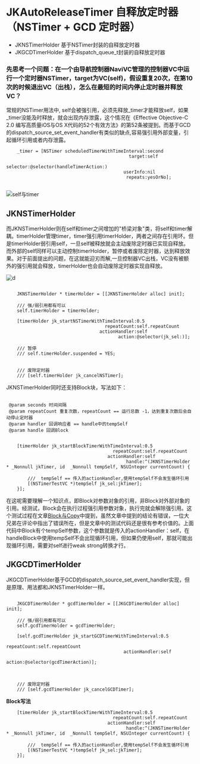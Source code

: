 # JKAutoReleaseTimer 自释放定时器（NSTimer + GCD 定时器） #

 * JKNSTimerHolder 基于NSTimer封装的自释放定时器
 * JKGCDTimerHolder 基于dispatch_queue_t封装的自释放定时器


### 先思考一个问题：在一个由导航控制器NaviVC管理的控制器VC中运行一个定时器NSTimer，target为VC(self)，假设重复20次，在第10次的时候退出VC（出栈），怎么在最短的时间内停止定时器并释放VC？ ###


常规的NSTimer用法中, self会被强引用，必须先释放_timer才能释放self，如果_timer没能及时释放，就会出现内存泄露，这个情况在《Effective Objective-C 2.0 编写高质量iOS与OS X代码的52个有效方法》的第52条被提到。而基于GCD的dispatch_source_set_event_handler有类似的缺点,容易强引用外部变量，引起循环引用或者内存泄露。

```Object-C
    _timer = [NSTimer scheduledTimerWithTimeInterval:second
                                              target:self
                                            selector:@selector(handleTimerAction:)
                                            userInfo:nil
                                             repeats:yesOrNo];
                                             
```
![self与timer](https://github.com/XiFengLang/JKAutoReleaseTimer/blob/master/QQ20170408.png)


## JKNSTimerHolder ##

而JKNSTimerHolder则在self和timer之间增加的"桥梁对象"类，将self和timer解耦。timerHolder管理timer，timer强引用timerHolder，两者之间存在引用环。但是timerHolder弱引用self，一旦self被释放就会主动废除定时器已实现自释放。而外部的self同样可以主动控制timerHolder，暂停或者废除定时器，达到释放效果。对于前面提出的问题，在这就能迎刃而解,一旦控制器VC出栈，VC没有被额外的强引用就会释放，timerHolder也会自动废除定时器实现自释放。

![d](https://github.com/XiFengLang/JKAutoReleaseTimer/blob/master/QQ20170407.png)

```Object-C

    JKNSTimerHolder * timerHolder = [[JKNSTimerHolder alloc] init];
    
    /// 强/弱引用都有可以
    self.timerHolder = timerHolder;

	[timerHolder jk_startNSTimerWithTimeInterval:0.5
                                     repeatCount:self.repeatCount
                                   actionHandler:self
                                          action:@selector(jk_sel:)];
	
	/// 暂停
	/// self.timerHolder.suspended = YES;


	/// 废除定时器
	/// [self.timerHolder jk_cancelNSTimer];

```

JKNSTimerHolder同时还支持Block块，写法如下：

```Object-C

 @param seconds 时间间隔
 @param repeatCount 重复次数，repeatCount == 运行总数 -1，达到重复次数后会自动停止定时器
 @param handler 回调响应者 == handle中的tempSelf
 @param handle 回调Block


    [timerHolder jk_startBlockTimerWithTimeInterval:0.5
                                        repeatCount:self.repeatCount
                                      actionHandler:self
                                             handle:^(JKNSTimerHolder * _Nonnull jkTimer, id  _Nonnull tempSelf, NSUInteger currentCount) {
        
        ///  tempSelf == 传入的actionHandler,使用tempSelf不会发生循环引用
        [(NSTimerTestVC *)tempSelf jk_sel:jkTimer];
    }];

```

在这呢需要理解一个知识点，即Block对参数对象的引用，非Block对外部对象的引用。经测试，Block会在执行过程强引用参数对象，执行完就会解除强引用。这个测试过程在文章[Block与Copy](http://www.jianshu.com/p/b554e813fce1)中提到，虽然文章中提到的结论有错误，一位大兄弟在评论中指出了错误所在，但是文章中的测试代码还是很有参考价值的。上面代码中Block有个tempSelf参数，这个参数就是传入的actionHandler：self，在handleBlock中使用tempSelf不会出现循环引用，但如果仍使用self，那就可能出现循环引用，需要对self进行weak strong转换才行。


## JKGCDTimerHolder ##

JKGCDTimerHolder基于GCD的dispatch_source_set_event_handler实现，但是原理、用法都和JKNSTimerHolder一样。

```Object-C

    JKGCDTimerHolder * gcdTimerHolder = [[JKGCDTimerHolder alloc] init];
    
    /// 强/弱引用都有可以
    self.gcdTimerHolder = gcdTimerHolder;
    
    [self.gcdTimerHolder jk_startGCDTimerWithTimeInterval:0.5
                                              repeatCount:self.repeatCount
                                            actionHandler:self
                                                   action:@selector(gcdTimerAction)];



	/// 废除定时器
	/// [self.gcdTimerHolder jk_cancelGCDTimer];
```

**Block写法**

```Object-C
    [timerHolder jk_startBlockTimerWithTimeInterval:0.5
                                        repeatCount:self.repeatCount
                                      actionHandler:self
                                             handle:^(JKNSTimerHolder * _Nonnull jkTimer, id  _Nonnull tempSelf, NSUInteger currentCount) {
        
        ///  tempSelf == 传入的actionHandler,使用tempSelf不会发生循环引用
        [(NSTimerTestVC *)tempSelf jk_sel:jkTimer];
    }];
```



